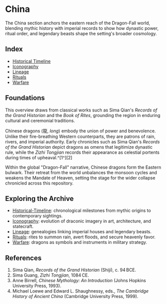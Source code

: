 # China

The China section anchors the eastern reach of the Dragon-Fall world, blending mythic history with imperial records to show how dynastic power, ritual order, and legendary beasts shape the setting's broader cosmology.

## Index
- [Historical Timeline](Historical-Timeline/README.md)
- [Iconography](Iconography/README.md)
- [Lineage](Lineage/README.md)
- [Rituals](Rituals/README.md)
- [Warfare](Warfare/README.md)

## Foundations
This overview draws from classical works such as Sima Qian's *Records of the Grand Historian* and the *Book of Rites*, grounding the region in enduring cultural and ceremonial traditions.

Chinese dragons (龍, *long*) embody the union of power and benevolence. Unlike their fire-breathing Western counterparts, they are patrons of rain, rivers, and imperial authority. Early chronicles such as Sima Qian's *Records of the Grand Historian* depict dragons as omens that legitimize dynastic rule, while the *Zizhi Tongjian* records their appearance as celestial portents during times of upheaval.^[1^][2]

Within the global "Dragon-Fall" narrative, Chinese dragons form the Eastern bulwark. Their retreat from the world unbalances the monsoon cycles and weakens the Mandate of Heaven, setting the stage for the wider collapse chronicled across this repository.

## Exploring the Archive

- [Historical-Timeline](Historical-Timeline/): chronological milestones from mythic origins to contemporary sightings.
- [Iconography](Iconography/): evolution of draconic imagery in art, architecture, and statecraft.
- [Lineage](Lineage/): genealogies linking imperial houses and legendary beasts.
- [Rituals](Rituals/): rites to summon rain, avert floods, and secure heavenly favor.
- [Warfare](Warfare/): dragons as symbols and instruments in military strategy.

## References

1. Sima Qian, *Records of the Grand Historian* (Shiji), c. 94 BCE.
2. Sima Guang, *Zizhi Tongjian*, 1084 CE.
3. Anne Birrell, *Chinese Mythology: An Introduction* (Johns Hopkins University Press, 1993).
4. Michael Loewe and Edward L. Shaughnessy, eds., *The Cambridge History of Ancient China* (Cambridge University Press, 1999).
